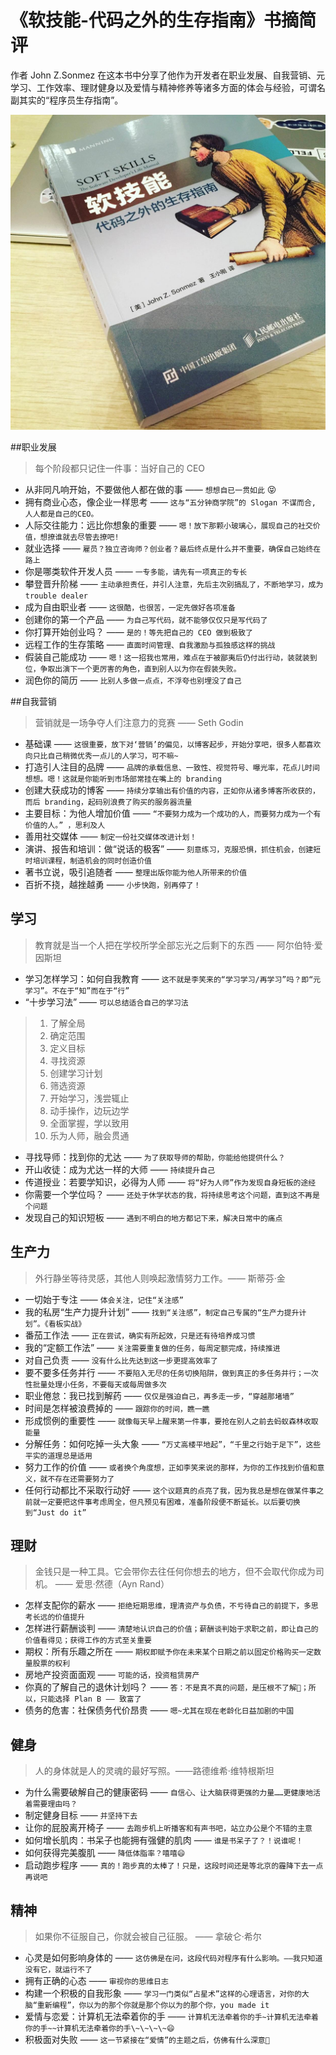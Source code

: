 # 《软技能-代码之外的生存指南》书摘简评

作者 John Z.Sonmez 在这本书中分享了他作为开发者在职业发展、自我营销、元学习、工作效率、理财健身以及爱情与精神修养等诸多方面的体会与经验，可谓名副其实的“程序员生存指南”。

![软技能](./assets/soft_skills_book.png)

##职业发展

> 每个阶段都只记住一件事：当好自己的 CEO

* 从非同凡响开始，不要做他人都在做的事 —— `想想自已一贯如此` 😝
* 拥有商业心态，像企业一样思考 —— `这与“五分钟商学院”的 Slogan 不谋而合, 人人都是自己的CEO。`
* 人际交往能力：远比你想象的重要 —— `嗯！放下那颗小玻璃心，展现自己的社交价值，想撩谁就去尽管去撩吧!`
* 就业选择 —— `雇员？独立咨询师？创业者？最后终点是什么并不重要，确保自己始终在路上`
* 你是哪类软件开发人员 —— `一专多能，请先有一项真正的专长`
* 攀登晋升阶梯 —— `主动承担责任，并引人注意，先后主次别搞乱了，不断地学习，成为 trouble dealer`
* 成为自由职业者 —— `这很酷，也很苦，一定先做好各项准备`
* 创建你的第一个产品 —— `为自己写代码，就不能够仅仅只是写代码了`
* 你打算开始创业吗？ —— `是的！等先把自己的 CEO 做到极致了`
* 远程工作的生存策略 —— `直面时间管理、自我激励与孤独感这样的挑战`
* 假装自己能成功 —— `嗯！这一招我也常用，难点在于被鄙夷后仍付出行动，装就装到位，争取出演下一个更厉害的角色，直到别人以为你在假装失败。`
* 润色你的简历 —— `比别人多做一点点，不浮夸也别埋没了自己`

##自我营销

> 营销就是一场争夺人们注意力的竞赛 —— Seth Godin

* 基础课 —— `这很重要，放下对‘营销’的偏见，以博客起步，开始分享吧，很多人都喜欢向只比自己稍微优秀一点儿的人学习，可不嘛~`
* 打造引人注目的品牌 —— `品牌的承载信息、一致性、视觉符号、曝光率，花点儿时间想想。嗯！这就是你能听到市场部常挂在嘴上的 branding`
* 创建大获成功的博客 —— `持续分享输出有价值的内容，正如你从诸多博客所收获的，而后 branding，起码别浪费了购买的服务器流量`
* 主要目标：为他人增加价值 —— `“不要努力成为一个成功的人，而要努力成为一个有价值的人。” ，思利及人`
* 善用社交媒体 —— `制定一份社交媒体改进计划！`
* 演讲、报告和培训：做“说话的极客” —— `刻意练习，克服恐惧，抓住机会，创建短时培训课程，制造机会的同时创造价值`
* 著书立说，吸引追随者 —— `整理出版你能为他人所带来的价值`
* 百折不挠，越挫越勇 —— `小步快跑，别再停了！`

## 学习

> 教育就是当一个人把在学校所学全部忘光之后剩下的东西 —— 阿尔伯特·爱因斯坦

* 学习怎样学习：如何自我教育 —— `这不就是李笑来的“学习学习/再学习”吗？即“元学习”。不在于“知”而在于“行”`
* “十步学习法” —— `可以总结适合自己的学习法`
>  1. 了解全局
>  2. 确定范围
>  3. 定义目标
>  4. 寻找资源
>  5. 创建学习计划
>  6. 筛选资源
>  7. 开始学习，浅尝辄止
>  8. 动手操作，边玩边学
>  9. 全面掌握，学以致用
>  10. 乐为人师，融会贯通

* 寻找导师：找到你的尤达 —— `为了获取导师的帮助，你能给他提供什么？`
* 开山收徒：成为尤达一样的大师 —— `持续提升自己`
* 传道授业：若要学知识，必得为人师 —— `将“好为人师”作为发现自身短板的途经`
* 你需要一个学位吗？ —— `还处于休学状态的我，将持续思考这个问题，直到这不再是个问题`
* 发现自己的知识短板 —— `遇到不明白的地方都记下来，解决日常中的痛点`

## 生产力

> 外行静坐等待灵感，其他人则唤起激情努力工作。—— 斯蒂芬·金

* 一切始于专注 —— `体会关注，记住“关注感”`
* 我的私房“生产力提升计划” —— `找到“关注感”，制定自己专属的“生产力提升计划”。《看板实战》`
* 番茄工作法 —— `正在尝试，确实有所起效，只是还有待培养成习惯`
* 我的“定额工作法” —— `关注需要重复做的任务，每周定额完成，持续推进`
* 对自己负责 —— `没有什么比先达到这一步更提高效率了`
* 要不要多任务并行 —— `不要陷入无尽的任务切换陷阱，做到真正的多任务并行；一次性批量处理小任务，不要每天或每周做多次`
* 职业倦怠：我已找到解药 —— `仅仅是强迫自己，再多走一步，“穿越那堵墙”`
* 时间是怎样被浪费掉的 —— `跟踪你的时间，瞧一瞧`
* 形成惯例的重要性 —— `就像每天早上醒来第一件事，要抢在别人之前去蚂蚁森林收取能量`
* 分解任务：如何吃掉一头大象 —— `“万丈高楼平地起”，“千里之行始于足下”，这些平实的道理总是适用`
* 努力工作的价值 —— `或者换个角度想，正如李笑来说的那样，为你的工作找到价值和意义，就不存在还需要努力了`
* 任何行动都比不采取行动好 —— `这个议题真的点亮了我，因为我总是想在做某件事之前就一定要把这件事考虑周全，但凡预见有困难，准备阶段便不断延长。以后要切换到“Just do it”`

## 理财

> 金钱只是一种工具。它会带你去往任何你想去的地方，但不会取代你成为司机。 —— 爱思·然德（Ayn Rand）

* 怎样支配你的薪水 —— `拒绝短期思维，理清资产与负债，不亏待自己的前提下，多思考长远的价值提升`
* 怎样进行薪酬谈判 —— `清楚地认识自己的价值；薪酬谈判始于求职之前，即让自己的价值看得见；获得工作的方式至关重要`
* 期权：所有乐趣之所在 —— `期权即赋予你在未来某个日期之前以固定价格购买一定数量股票的权利`
* 房地产投资面面观 —— `可能的话，投资租赁房产`
* 你真的了解自己的退休计划吗？ —— `答：不是真不真的问题，是压根不了解🙂；所以，只能选择 Plan B —— 致富了`
* 债务的危害：社保债务代价昂贵 —— `嗯~尤其在现在老龄化日益加剧的中国`
## 健身

> 人的身体就是人的灵魂的最好写照。——路德维希·维特根斯坦

* 为什么需要破解自己的健康密码 —— `自信心、让大脑获得更强的力量……更健康地活着需要理由吗？`
* 制定健身目标 —— `并坚持下去`
* 让你的屁股离开椅子 —— `去跑步机上听播客和有声书吧，站立办公是个不错的主意`
* 如何增长肌肉：书呆子也能拥有强健的肌肉 —— `谁是书呆子了？！说谁呢！`
* 如何获得完美腹肌 —— `降低体脂率？嘻嘻😄`
* 启动跑步程序 —— `真的！跑步真的太棒了！只是，这段时间还是等北京的霾降下去一点再说吧`

## 精神

> 如果你不征服自己，你就会被自己征服。 —— 拿破仑·希尔

* 心灵是如何影响身体的 —— `这仿佛是在问，这段代码对程序有什么影响。——我只知道没有它，就运行不了`
* 拥有正确的心态 —— `审视你的思维日志`
* 构建一个积极的自我形象 —— `学习一门类似“占星术”这样的心理语言，对你的大脑“重新编程”，你以为的那个你就是那个你以为的那个你，you made it`
* 爱情与恋爱：计算机无法牵着你的手 —— `计算机无法牵着你的手~计算机无法牵着你的手~~计算机无法牵着你的手\~\~\~\~😄`
* 积极面对失败 —— `这一节紧接在“爱情”的主题之后，仿佛有什么深意🤔`